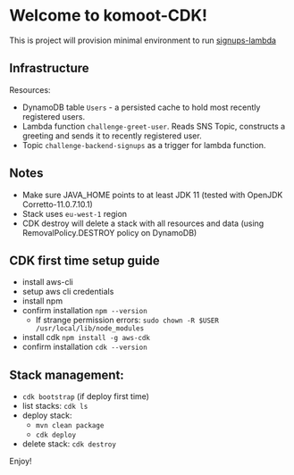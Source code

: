 # Welcome to komoot-CDK!
This is project will provision minimal environment to run [signups-lambda](https://github.com/pausbc/signups-lambda)

## Infrastructure
Resources:
* DynamoDB table `Users` - a persisted cache to hold most recently registered users.
* Lambda function `challenge-greet-user`. Reads SNS Topic, constructs a greeting and sends it to recently registered user.
* Topic `challenge-backend-signups` as a trigger for lambda function.

## Notes 
* Make sure JAVA_HOME points to at least JDK 11 (tested with OpenJDK Corretto-11.0.7.10.1)
* Stack uses `eu-west-1` region
* CDK destroy will delete a stack with all resources and data (using RemovalPolicy.DESTROY policy on DynamoDB)

## CDK first time setup guide
* install aws-cli
* setup aws cli credentials
* install npm
* confirm installation `npm --version`
    * If strange permission errors: `sudo chown -R $USER /usr/local/lib/node_modules`
* install cdk `npm install -g aws-cdk`
* confirm installation `cdk --version`

## Stack management:
* `cdk bootstrap` (if deploy first time)
* list stacks: `cdk ls`
* deploy stack:
    * `mvn clean package`
	* `cdk deploy`
* delete stack: `cdk destroy`

Enjoy!
